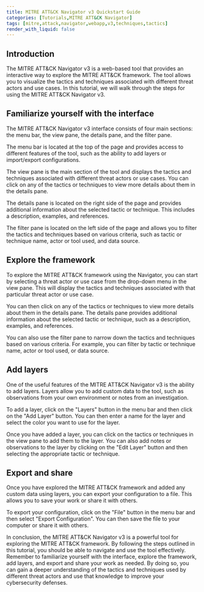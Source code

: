 ```yaml
---
title: MITRE ATT&CK Navigator v3 Quickstart Guide
categories: [Tutorials,MITRE ATT&CK Navigator]
tags: [mitre,attack,navigator,webapp,v3,techniques,tactics]
render_with_liquid: false
---
```


## Introduction
The MITRE ATT&CK Navigator v3 is a web-based tool that provides an interactive way to explore the MITRE ATT&CK framework. The tool allows you to visualize the tactics and techniques associated with different threat actors and use cases. In this tutorial, we will walk through the steps for using the MITRE ATT&CK Navigator v3.

## Familiarize yourself with the interface
The MITRE ATT&CK Navigator v3 interface consists of four main sections: the menu bar, the view pane, the details pane, and the filter pane.

The menu bar is located at the top of the page and provides access to different features of the tool, such as the ability to add layers or import/export configurations.

The view pane is the main section of the tool and displays the tactics and techniques associated with different threat actors or use cases. You can click on any of the tactics or techniques to view more details about them in the details pane.

The details pane is located on the right side of the page and provides additional information about the selected tactic or technique. This includes a description, examples, and references.

The filter pane is located on the left side of the page and allows you to filter the tactics and techniques based on various criteria, such as tactic or technique name, actor or tool used, and data source.

## Explore the framework
To explore the MITRE ATT&CK framework using the Navigator, you can start by selecting a threat actor or use case from the drop-down menu in the view pane. This will display the tactics and techniques associated with that particular threat actor or use case.

You can then click on any of the tactics or techniques to view more details about them in the details pane. The details pane provides additional information about the selected tactic or technique, such as a description, examples, and references.

You can also use the filter pane to narrow down the tactics and techniques based on various criteria. For example, you can filter by tactic or technique name, actor or tool used, or data source.

## Add layers
One of the useful features of the MITRE ATT&CK Navigator v3 is the ability to add layers. Layers allow you to add custom data to the tool, such as observations from your own environment or notes from an investigation.

To add a layer, click on the "Layers" button in the menu bar and then click on the "Add Layer" button. You can then enter a name for the layer and select the color you want to use for the layer.

Once you have added a layer, you can click on the tactics or techniques in the view pane to add them to the layer. You can also add notes or observations to the layer by clicking on the "Edit Layer" button and then selecting the appropriate tactic or technique.

## Export and share
Once you have explored the MITRE ATT&CK framework and added any custom data using layers, you can export your configuration to a file. This allows you to save your work or share it with others.

To export your configuration, click on the "File" button in the menu bar and then select "Export Configuration". You can then save the file to your computer or share it with others.

In conclusion, the MITRE ATT&CK Navigator v3 is a powerful tool for exploring the MITRE ATT&CK framework. By following the steps outlined in this tutorial, you should be able to navigate and use the tool effectively. Remember to familiarize yourself with the interface, explore the framework, add layers, and export and share your work as needed. By doing so, you can gain a deeper understanding of the tactics and techniques used by different threat actors and use that knowledge to improve your cybersecurity defenses.